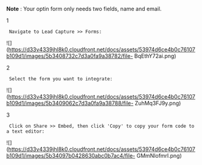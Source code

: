 **Note** : Your optin form only needs two fields, name and email.

1

     Navigate to Lead Capture >> Forms: 

![](https://d33v4339jhl8k0.cloudfront.net/docs/assets/53974d6ce4b0c76107b109d1/images/5b3408732c7d3a0fa9a38782/file-
BqEthY72ai.png)

2

     Select the form you want to integrate: 

![](https://d33v4339jhl8k0.cloudfront.net/docs/assets/53974d6ce4b0c76107b109d1/images/5b3409062c7d3a0fa9a38788/file-
ZuhMq3FJ9y.png)

3

     Click on Share >> Embed, then click 'Copy' to copy your form code to a text editor:

![](https://d33v4339jhl8k0.cloudfront.net/docs/assets/53974d6ce4b0c76107b109d1/images/5b34097b0428630abc0b7ac4/file-
GMmNlofmrl.png)

